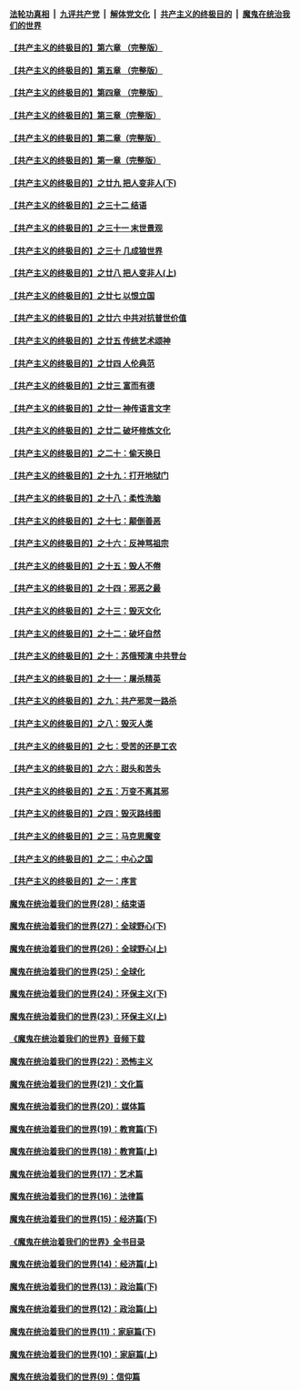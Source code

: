 ####  [法轮功真相](../../../../basic/blob/master/README.md?t=09260000) &nbsp;|&nbsp; [九评共产党](../../../../9ping.md/blob/master/README.md?t=09260000) &nbsp;|&nbsp; [解体党文化](../../../../jtdwh.md/blob/master/README.md?t=09260000)  &nbsp;|&nbsp; [共产主义的终极目的](../../../../gczydzjmd.md/blob/master/README.md?t=09260000) &nbsp;|&nbsp; [魔鬼在统治我们的世界](../../../../mgztzwmdsj.md/blob/master/README.md?t=09260000) 

#### [【共产主义的终极目的】第六章 （完整版）](../pages/nsc422/n11428913.md?t=09260000) 

#### [【共产主义的终极目的】第五章 （完整版）](../pages/nsc422/n11428912.md?t=09260000) 

#### [【共产主义的终极目的】第四章 （完整版）](../pages/nsc422/n11428907.md?t=09260000) 

#### [【共产主义的终极目的】第三章（完整版）](../pages/nsc422/n11428848.md?t=09260000) 

#### [【共产主义的终极目的】第二章（完整版）](../pages/nsc422/n11428831.md?t=09260000) 

#### [【共产主义的终极目的】第一章（完整版）](../pages/nsc422/n11417651.md?t=09260000) 

#### [【共产主义的终极目的】之廿九 把人变非人(下)](../pages/nsc422/n11344140.md?t=09260000) 

#### [【共产主义的终极目的】之三十二 结语](../pages/nsc422/n11360535.md?t=09260000) 

#### [【共产主义的终极目的】之三十一 末世景观](../pages/nsc422/n11351129.md?t=09260000) 

#### [【共产主义的终极目的】之三十 几成狼世界](../pages/nsc422/n11348280.md?t=09260000) 

#### [【共产主义的终极目的】之廿八 把人变非人(上)](../pages/nsc422/n11340492.md?t=09260000) 

#### [【共产主义的终极目的】之廿七 以恨立国](../pages/nsc422/n11336944.md?t=09260000) 

#### [【共产主义的终极目的】之廿六 中共对抗普世价值](../pages/nsc422/n11324785.md?t=09260000) 

#### [【共产主义的终极目的】之廿五 传统艺术颂神](../pages/nsc422/n11296396.md?t=09260000) 

#### [【共产主义的终极目的】之廿四 人伦典范](../pages/nsc422/n11296397.md?t=09260000) 

#### [【共产主义的终极目的】之廿三 富而有德](../pages/nsc422/n11283598.md?t=09260000) 

#### [【共产主义的终极目的】之廿一 神传语言文字](../pages/nsc422/n11263265.md?t=09260000) 

#### [【共产主义的终极目的】之廿二 破坏修炼文化](../pages/nsc422/n11245728.md?t=09260000) 

#### [【共产主义的终极目的】之二十：偷天换日](../pages/nsc422/n11238846.md?t=09260000) 

#### [【共产主义的终极目的】之十九：打开地狱门](../pages/nsc422/n11206376.md?t=09260000) 

#### [【共产主义的终极目的】之十八：柔性洗脑](../pages/nsc422/n11199994.md?t=09260000) 

#### [【共产主义的终极目的】之十七：颠倒善恶](../pages/nsc422/n11179782.md?t=09260000) 

#### [【共产主义的终极目的】之十六：反神骂祖宗](../pages/nsc422/n11166798.md?t=09260000) 

#### [【共产主义的终极目的】之十五：毁人不倦](../pages/nsc422/n11166792.md?t=09260000) 

#### [【共产主义的终极目的】之十四：邪恶之最](../pages/nsc422/n11150249.md?t=09260000) 

#### [【共产主义的终极目的】之十三：毁灭文化](../pages/nsc422/n11135227.md?t=09260000) 

#### [【共产主义的终极目的】之十二：破坏自然](../pages/nsc422/n11135214.md?t=09260000) 

#### [【共产主义的终极目的】之十：苏俄预演 中共登台](../pages/nsc422/n11118424.md?t=09260000) 

#### [【共产主义的终极目的】之十一：屠杀精英](../pages/nsc422/n11118442.md?t=09260000) 

#### [【共产主义的终极目的】之九：共产邪灵一路杀](../pages/nsc422/n11114139.md?t=09260000) 

#### [【共产主义的终极目的】之八：毁灭人类](../pages/nsc422/n11108503.md?t=09260000) 

#### [【共产主义的终极目的】之七：受苦的还是工农](../pages/nsc422/n11101809.md?t=09260000) 

#### [【共产主义的终极目的】之六：甜头和苦头](../pages/nsc422/n11096971.md?t=09260000) 

#### [【共产主义的终极目的】之五：万变不离其邪](../pages/nsc422/n11091285.md?t=09260000) 

#### [【共产主义的终极目的】之四：毁灭路线图](../pages/nsc422/n11086284.md?t=09260000) 

#### [【共产主义的终极目的】之三：马克思魔变](../pages/nsc422/n11061941.md?t=09260000) 

#### [【共产主义的终极目的】之二：中心之国](../pages/nsc422/n11047728.md?t=09260000) 

#### [【共产主义的终极目的】之一：序言](../pages/nsc422/n11086077.md?t=09260000) 

#### [魔鬼在统治着我们的世界(28)：结束语](../pages/nsc422/n10936246.md?t=09260000) 

#### [魔鬼在统治着我们的世界(27)：全球野心(下)](../pages/nsc422/n10928319.md?t=09260000) 

#### [魔鬼在统治着我们的世界(26)：全球野心(上)](../pages/nsc422/n10900318.md?t=09260000) 

#### [魔鬼在统治着我们的世界(25)：全球化](../pages/nsc422/n10788205.md?t=09260000) 

#### [魔鬼在统治着我们的世界(24)：环保主义(下)](../pages/nsc422/n10695307.md?t=09260000) 

#### [魔鬼在统治着我们的世界(23)：环保主义(上)](../pages/nsc422/n10688613.md?t=09260000) 

#### [《魔鬼在统治着我们的世界》音频下载](../pages/nsc422/n10635553.md?t=09260000) 

#### [魔鬼在统治着我们的世界(22)：恐怖主义](../pages/nsc422/n10614727.md?t=09260000) 

#### [魔鬼在统治着我们的世界(21)：文化篇](../pages/nsc422/n10597706.md?t=09260000) 

#### [魔鬼在统治着我们的世界(20)：媒体篇](../pages/nsc422/n10586579.md?t=09260000) 

#### [魔鬼在统治着我们的世界(19)：教育篇(下)](../pages/nsc422/n10564808.md?t=09260000) 

#### [魔鬼在统治着我们的世界(18)：教育篇(上)](../pages/nsc422/n10526970.md?t=09260000) 

#### [魔鬼在统治着我们的世界(17)：艺术篇](../pages/nsc422/n10499093.md?t=09260000) 

#### [魔鬼在统治着我们的世界(16)：法律篇](../pages/nsc422/n10485969.md?t=09260000) 

#### [魔鬼在统治着我们的世界(15)：经济篇(下)](../pages/nsc422/n10469975.md?t=09260000) 

#### [《魔鬼在统治着我们的世界》全书目录](../pages/nsc422/n10464261.md?t=09260000) 

#### [魔鬼在统治着我们的世界(14)：经济篇(上)](../pages/nsc422/n10457370.md?t=09260000) 

#### [魔鬼在统治着我们的世界(13)：政治篇(下)](../pages/nsc422/n10448270.md?t=09260000) 

#### [魔鬼在统治着我们的世界(12)：政治篇(上)](../pages/nsc422/n10444576.md?t=09260000) 

#### [魔鬼在统治着我们的世界(11)：家庭篇(下)](../pages/nsc422/n10440961.md?t=09260000) 

#### [魔鬼在统治着我们的世界(10)：家庭篇(上)](../pages/nsc422/n10435448.md?t=09260000) 

#### [魔鬼在统治着我们的世界(9)：信仰篇](../pages/nsc422/n10432159.md?t=09260000) 

